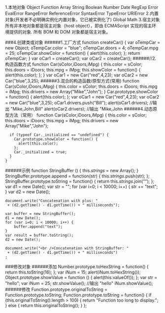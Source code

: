 1.本地对象
	Object
	Function
	Array
	String
	Boolean
	Number
	Date
	RegExp
	Error
	EvalError
	RangeError
	ReferenceError
	SyntaxError
	TypeError
	URIError
2.内置对象(开发者不必明确实例化内置对象，它已被实例化了)
	Global
	Math
3.宿主对象
	所有非本地对象都是宿主对象（host object），即由 ECMAScript 实现的宿主环境提供的对象.
	所有 BOM 和 DOM 对象都是宿主对象。

###4.创建类或对象
######1.工厂方式
	function createCar() {
	  var oTempCar = new Object;
	  oTempCar.color = "blue";
	  oTempCar.doors = 4;
	  oTempCar.mpg = 25;
	  oTempCar.showColor = function() {
	    alert(this.color);
	  };
	  return oTempCar;
	}
	var oCar1 = createCar();
	var oCar2 = createCar();
######//2.构造函数方式
	function Car(sColor,iDoors,iMpg) {
	  this.color = sColor;
	  this.doors = iDoors;
	  this.mpg = iMpg;
	  this.showColor = function() {
	    alert(this.color);
	  };
	}
	var oCar1 = new Car("red",4,23);
	var oCar2 = new Car("blue",3,25);
######3.混合的构造函数/原型方式(常用)
	function Car(sColor,iDoors,iMpg) {
	  this.color = sColor;
	  this.doors = iDoors;
	  this.mpg = iMpg;
	  this.drivers = new Array("Mike","John");
	}
	Car.prototype.showColor = function() {
	  alert(this.color);
	};
	var oCar1 = new Car("red",4,23);
	var oCar2 = new Car("blue",3,25);
	oCar1.drivers.push("Bill");
	alert(oCar1.drivers);	//输出 "Mike,John,Bill"
	alert(oCar2.drivers);	//输出 "Mike,John
######4.动态原型方法（常用）
	function Car(sColor,iDoors,iMpg) {
	  this.color = sColor;
	  this.doors = iDoors;
	  this.mpg = iMpg;
	  this.drivers = new Array("Mike","John");
	  
	  if (typeof Car._initialized == "undefined") {
	    Car.prototype.showColor = function() {
	      alert(this.color);
	    };
	    Car._initialized = true;
	  }
	}

######示例
	function StringBuffer () {
	  this._strings_ = new Array();
	}
	StringBuffer.prototype.append = function(str) {
	  this._strings_.push(str);
	};
	StringBuffer.prototype.toString = function() {
	  return this._strings_.join("");
	};
	var d1 = new Date();
	var str = "";
	for (var i=0; i < 10000; i++) {
	    str += "text";
	}
	var d2 = new Date();

	document.write("Concatenation with plus: "
	 + (d2.getTime() - d1.getTime()) + " milliseconds");

	var buffer = new StringBuffer();
	d1 = new Date();
	for (var i=0; i < 10000; i++) {
	    buffer.append("text");
	}
	var result = buffer.toString();
	d2 = new Date();

	document.write("<br />Concatenation with StringBuffer: "
	 + (d2.getTime() - d1.getTime()) + " milliseconds")
	;

###修改对象
######添加
    Number.prototype.toHexString = function() {
  		return this.toString(16);
	};
	var iNum = 15;
	alert(iNum.toHexString());
	Object.prototype.showValue = function () {
	  alert(this.valueOf());
	};
	var str = "hello";
	var iNum = 25;
	str.showValue();		//输出 "hello"
	iNum.showValue();
######修改
	Function.prototype.originalToString = Function.prototype.toString;
	Function.prototype.toString = function() {
	  if (this.originalToString().length > 100) {
	    return "Function too long to display.";
	  } else {
	    return this.originalToString();
	  }
	};	
